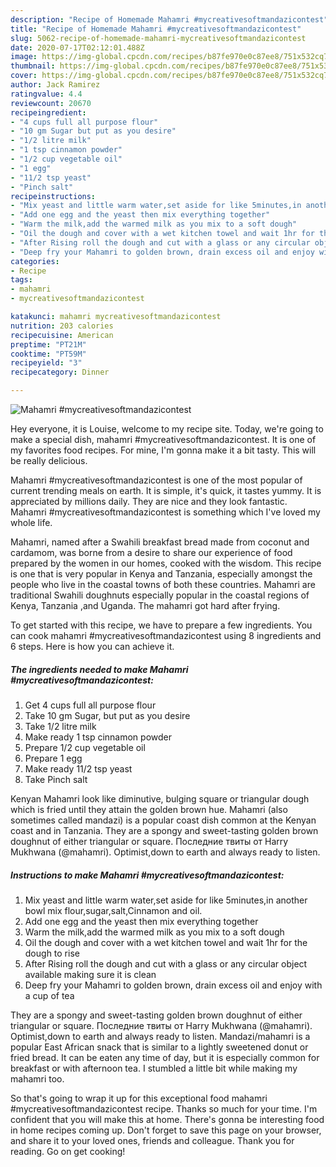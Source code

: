 ```yaml
---
description: "Recipe of Homemade Mahamri #mycreativesoftmandazicontest"
title: "Recipe of Homemade Mahamri #mycreativesoftmandazicontest"
slug: 5062-recipe-of-homemade-mahamri-mycreativesoftmandazicontest
date: 2020-07-17T02:12:01.488Z
image: https://img-global.cpcdn.com/recipes/b87fe970e0c87ee8/751x532cq70/mahamri-mycreativesoftmandazicontest-recipe-main-photo.jpg
thumbnail: https://img-global.cpcdn.com/recipes/b87fe970e0c87ee8/751x532cq70/mahamri-mycreativesoftmandazicontest-recipe-main-photo.jpg
cover: https://img-global.cpcdn.com/recipes/b87fe970e0c87ee8/751x532cq70/mahamri-mycreativesoftmandazicontest-recipe-main-photo.jpg
author: Jack Ramirez
ratingvalue: 4.4
reviewcount: 20670
recipeingredient:
- "4 cups full all purpose flour"
- "10 gm Sugar but put as you desire"
- "1/2 litre milk"
- "1 tsp cinnamon powder"
- "1/2 cup vegetable oil"
- "1 egg"
- "11/2 tsp yeast"
- "Pinch salt"
recipeinstructions:
- "Mix yeast and little warm water,set aside for like 5minutes,in another bowl mix flour,sugar,salt,Cinnamon and oil."
- "Add one egg and the yeast then mix everything together"
- "Warm the milk,add the warmed milk as you mix to a soft dough"
- "Oil the dough and cover with a wet kitchen towel and wait 1hr for the dough to rise"
- "After Rising roll the dough and cut with a glass or any circular object available making sure it is clean"
- "Deep fry your Mahamri to golden brown, drain excess oil and enjoy with a cup of tea"
categories:
- Recipe
tags:
- mahamri
- mycreativesoftmandazicontest

katakunci: mahamri mycreativesoftmandazicontest 
nutrition: 203 calories
recipecuisine: American
preptime: "PT21M"
cooktime: "PT59M"
recipeyield: "3"
recipecategory: Dinner

---
```



![Mahamri #mycreativesoftmandazicontest](https://img-global.cpcdn.com/recipes/b87fe970e0c87ee8/751x532cq70/mahamri-mycreativesoftmandazicontest-recipe-main-photo.jpg)

Hey everyone, it is Louise, welcome to my recipe site. Today, we're going to make a special dish, mahamri #mycreativesoftmandazicontest. It is one of my favorites food recipes. For mine, I'm gonna make it a bit tasty. This will be really delicious.

Mahamri #mycreativesoftmandazicontest is one of the most popular of current trending meals on earth. It is simple, it's quick, it tastes yummy. It is appreciated by millions daily. They are nice and they look fantastic. Mahamri #mycreativesoftmandazicontest is something which I've loved my whole life.

Mahamri, named after a Swahili breakfast bread made from coconut and cardamom, was borne from a desire to share our experience of food prepared by the women in our homes, cooked with the wisdom. This recipe is one that is very popular in Kenya and Tanzania, especially amongst the people who live in the coastal towns of both these countries. Mahamri are traditional Swahili doughnuts especially popular in the coastal regions of Kenya, Tanzania ,and Uganda. The mahamri got hard after frying.


To get started with this recipe, we have to prepare a few ingredients. You can cook mahamri #mycreativesoftmandazicontest using 8 ingredients and 6 steps. Here is how you can achieve it.

<!--inarticleads1-->

##### The ingredients needed to make Mahamri #mycreativesoftmandazicontest:

1. Get 4 cups full all purpose flour
1. Take 10 gm Sugar, but put as you desire
1. Take 1/2 litre milk
1. Make ready 1 tsp cinnamon powder
1. Prepare 1/2 cup vegetable oil
1. Prepare 1 egg
1. Make ready 11/2 tsp yeast
1. Take Pinch salt


Kenyan Mahamri look like diminutive, bulging square or triangular dough which is fried until they attain the golden brown hue. Mahamri (also sometimes called mandazi) is a popular coast dish common at the Kenyan coast and in Tanzania. They are a spongy and sweet-tasting golden brown doughnut of either triangular or square. Последние твиты от Harry Mukhwana (@mahamri). Optimist,down to earth and always ready to listen. 

<!--inarticleads2-->

##### Instructions to make Mahamri #mycreativesoftmandazicontest:

1. Mix yeast and little warm water,set aside for like 5minutes,in another bowl mix flour,sugar,salt,Cinnamon and oil.
1. Add one egg and the yeast then mix everything together
1. Warm the milk,add the warmed milk as you mix to a soft dough
1. Oil the dough and cover with a wet kitchen towel and wait 1hr for the dough to rise
1. After Rising roll the dough and cut with a glass or any circular object available making sure it is clean
1. Deep fry your Mahamri to golden brown, drain excess oil and enjoy with a cup of tea


They are a spongy and sweet-tasting golden brown doughnut of either triangular or square. Последние твиты от Harry Mukhwana (@mahamri). Optimist,down to earth and always ready to listen. Mandazi/mahamri is a popular East African snack that is similar to a lightly sweetened donut or fried bread. It can be eaten any time of day, but it is especially common for breakfast or with afternoon tea. I stumbled a little bit while making my mahamri too. 

So that's going to wrap it up for this exceptional food mahamri #mycreativesoftmandazicontest recipe. Thanks so much for your time. I'm confident that you will make this at home. There's gonna be interesting food in home recipes coming up. Don't forget to save this page on your browser, and share it to your loved ones, friends and colleague. Thank you for reading. Go on get cooking!
